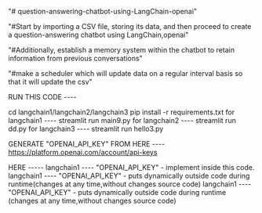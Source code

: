 "# question-answering-chatbot-using-LangChain-openai" 

"#Start by importing a CSV file, storing its data, and then proceed to create a question-answering chatbot using LangChain,openai"

"#Additionally, establish a memory system within the chatbot to retain information from previous conversations"

"#make a scheduler which will update data on a regular interval basis so that it will update the csv"


RUN THIS CODE ----

cd langchain1/langchain2/langchain3
pip install -r requirements.txt
for langchain1 ---- streamlit run main9.py
for langchain2 ---- streamlit run dd.py
for langchain3 ---- streamlit run hello3.py


GENERATE "OPENAI_API_KEY" FROM HERE ----
https://platform.openai.com/account/api-keys


HERE -----
langchain1 ---- "OPENAI_API_KEY" - implement inside this code. 
langchain1 ---- "OPENAI_API_KEY" - puts dynamically outside code during runtime(changes at any time,without changes source code) 
langchain1 ---- "OPENAI_API_KEY" - puts dynamically outside code during runtime (changes at any time,without changes source code) 

